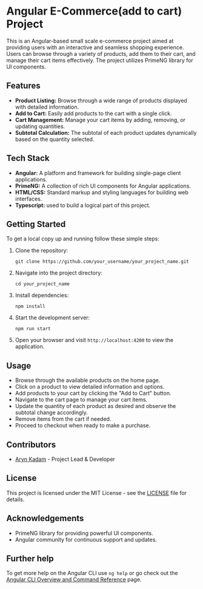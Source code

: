 # Angular E-Commerce(add to cart) Project

This is an Angular-based small scale e-commerce project aimed at providing users with an interactive and seamless shopping experience. Users can browse through a variety of products, add them to their cart, and manage their cart items effectively. The project utilizes PrimeNG library for UI components.

## Features

- **Product Listing:** Browse through a wide range of products displayed with detailed information.
- **Add to Cart:** Easily add products to the cart with a single click.
- **Cart Management:** Manage your cart items by adding, removing, or updating quantities.
- **Subtotal Calculation:** The subtotal of each product updates dynamically based on the quantity selected.

## Tech Stack

- **Angular:** A platform and framework for building single-page client applications.
- **PrimeNG:** A collection of rich UI components for Angular applications.
- **HTML/CSS:** Standard markup and styling languages for building web interfaces.
- **Typescript:** used to build a logical part of this project.

## Getting Started

To get a local copy up and running follow these simple steps:

1. Clone the repository:
   ```
   git clone https://github.com/your_username/your_project_name.git
   ```
2. Navigate into the project directory:
   ```
   cd your_project_name
   ```
3. Install dependencies:
   ```
   npm install
   ```
4. Start the development server:
   ```
   npm run start
   ```
5. Open your browser and visit `http://localhost:4200` to view the application.

## Usage

- Browse through the available products on the home page.
- Click on a product to view detailed information and options.
- Add products to your cart by clicking the "Add to Cart" button.
- Navigate to the cart page to manage your cart items.
- Update the quantity of each product as desired and observe the subtotal change accordingly.
- Remove items from the cart if needed.
- Proceed to checkout when ready to make a purchase.

## Contributors

- [Aryn Kadam](https://github.com/aryyan0701) - Project Lead & Developer

## License

This project is licensed under the MIT License - see the [LICENSE](LICENSE) file for details.

## Acknowledgements

- PrimeNG library for providing powerful UI components.
- Angular community for continuous support and updates.


## Further help

To get more help on the Angular CLI use `ng help` or go check out the [Angular CLI Overview and Command Reference](https://angular.io/cli) page.
